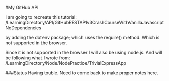 #My GitHub API

I am going to recreate this tutorial:
/LearningDirectory/API/GitHubRESTAPIv3CrashCourseWithVanillaJavascriptNoDependencies

by adding the dotenv package; which uses the require() method. Which is not supported in the browser.

Since it is not supported in the browser I will also be using node.js. And will be following what I wrote from:
/LearningDirectory/Node/NodePractice/TrivialExpressApp

###Status
Having touble. Need to come back to make proper notes here.